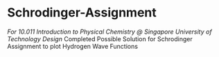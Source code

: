# Schrodinger-Assignment

*For 10.011 Introduction to Physical Chemistry @ Singapore University of Technology Design*
Completed Possible Solution for Schrodinger Assignment to plot Hydrogen Wave Functions
